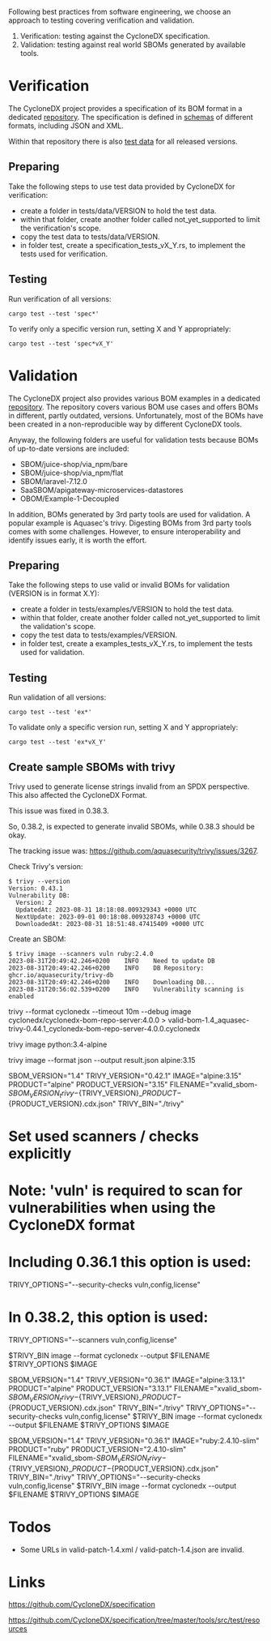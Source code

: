 Following best practices from software engineering, we choose an approach to testing 
covering verification and validation.

1. Verification: testing against the CycloneDX specification.
2. Validation: testing against real world SBOMs generated by available tools.

# Verification

The CycloneDX project provides a specification of its BOM format in a dedicated 
[repository](https://github.com/CycloneDX/specification). The specification is defined 
in [schemas](https://github.com/CycloneDX/specification/tree/master/schema) 
of different formats, including JSON and XML.

Within that repository there is also 
[test data](https://github.com/CycloneDX/specification/tree/master/tools/src/test/resources) 
for all released versions.

## Preparing

Take the following steps to use test data provided by CycloneDX for verification:

* create a folder in tests/data/VERSION to hold the test data.
* within that folder, create another folder called not_yet_supported to limit the verification's scope.
* copy the test data to tests/data/VERSION.
* in folder test, create a specification_tests_vX_Y.rs, to implement the tests used for verification.

## Testing

Run verification of all versions:

```
cargo test --test 'spec*'
```

To verify only a specific version run, setting X and Y appropriately:

```
cargo test --test 'spec*vX_Y'
``` 

# Validation

The CycloneDX project also provides various BOM examples in a dedicated 
[repository](https://github.com/CycloneDX/bom-examples). The repository covers various BOM use cases and 
offers BOMs in different, partly outdated, versions. Unfortunately, most of the BOMs have been created 
in a non-reproducible way by different CycloneDX tools.

Anyway, the following folders are useful for validation tests because BOMs of up-to-date 
versions are included:

* SBOM/juice-shop/via_npm/bare
* SBOM/juice-shop/via_npm/flat
* SBOM/laravel-7.12.0
* SaaSBOM/apigateway-microservices-datastores
* OBOM/Example-1-Decoupled

In addition, BOMs generated by 3rd party tools are used for validation. A popular example is Aquasec's trivy. 
Digesting BOMs from 3rd party tools comes with some challenges. However, to ensure interoperability and 
identify issues early, it is worth the effort.

## Preparing

Take the following steps to use valid or invalid BOMs for validation (VERSION is in format X.Y):

* create a folder in tests/examples/VERSION to hold the test data.
* within that folder, create another folder called not_yet_supported to limit the validation's scope.
* copy the test data to tests/examples/VERSION.
* in folder test, create a examples_tests_vX_Y.rs, to implement the tests used for validation.

## Testing

Run validation of all versions:

```
cargo test --test 'ex*'
```

To validate only a specific version run, setting X and Y appropriately:

```
cargo test --test 'ex*vX_Y'
```

## Create sample SBOMs with trivy

Trivy used to generate license strings invalid from an SPDX perspective. This also affected 
the CycloneDX Format.

This issue was fixed in 0.38.3.

So, 0.38.2, is expected to generate invalid SBOMs, while 0.38.3 should be okay.

The tracking issue was: https://github.com/aquasecurity/trivy/issues/3267.

Check Trivy's version:

```
$ trivy --version
Version: 0.43.1
Vulnerability DB:
  Version: 2
  UpdatedAt: 2023-08-31 18:18:08.009329343 +0000 UTC
  NextUpdate: 2023-09-01 00:18:08.009328743 +0000 UTC
  DownloadedAt: 2023-08-31 18:51:48.47415409 +0000 UTC
```

Create an SBOM:

```
$ trivy image --scanners vuln ruby:2.4.0
2023-08-31T20:49:42.246+0200	INFO	Need to update DB
2023-08-31T20:49:42.246+0200	INFO	DB Repository: ghcr.io/aquasecurity/trivy-db
2023-08-31T20:49:42.246+0200	INFO	Downloading DB...
2023-08-31T20:56:02.539+0200	INFO	Vulnerability scanning is enabled
```

trivy --format cyclonedx --timeout 10m --debug image cyclonedx/cyclonedx-bom-repo-server:4.0.0 > valid-bom-1.4_aquasec-trivy-0.44.1_cyclonedx-bom-repo-server-4.0.0.cyclonedx

trivy image python:3.4-alpine

trivy image --format json --output result.json alpine:3.15

SBOM_VERSION="1.4"
TRIVY_VERSION="0.42.1"
IMAGE="alpine:3.15"
PRODUCT="alpine"
PRODUCT_VERSION="3.15"
FILENAME="xvalid_sbom-${SBOM_VERSION}_trivy-${TRIVY_VERSION}_${PRODUCT}-${PRODUCT_VERSION}.cdx.json"
TRIVY_BIN="./trivy"

# Set used scanners / checks explicitly
# Note: 'vuln' is required to scan for vulnerabilities when using the CycloneDX format

# Including 0.36.1 this option is used:
TRIVY_OPTIONS="--security-checks vuln,config,license"

# In 0.38.2, this option is used:
TRIVY_OPTIONS="--scanners vuln,config,license"

$TRIVY_BIN image --format cyclonedx --output $FILENAME $TRIVY_OPTIONS $IMAGE

SBOM_VERSION="1.4"
TRIVY_VERSION="0.36.1"
IMAGE="alpine:3.13.1"
PRODUCT="alpine"
PRODUCT_VERSION="3.13.1"
FILENAME="xvalid_sbom-${SBOM_VERSION}_trivy-${TRIVY_VERSION}_${PRODUCT}-${PRODUCT_VERSION}.cdx.json"
TRIVY_BIN="./trivy"
TRIVY_OPTIONS="--security-checks vuln,config,license"
$TRIVY_BIN image --format cyclonedx --output $FILENAME $TRIVY_OPTIONS $IMAGE

SBOM_VERSION="1.4"
TRIVY_VERSION="0.36.1"
IMAGE="ruby:2.4.10-slim"
PRODUCT="ruby"
PRODUCT_VERSION="2.4.10-slim"
FILENAME="xvalid_sbom-${SBOM_VERSION}_trivy-${TRIVY_VERSION}_${PRODUCT}-${PRODUCT_VERSION}.cdx.json"
TRIVY_BIN="./trivy"
TRIVY_OPTIONS="--security-checks vuln,config,license"
$TRIVY_BIN image --format cyclonedx --output $FILENAME $TRIVY_OPTIONS $IMAGE

# Todos

* Some URLs in valid-patch-1.4.xml / valid-patch-1.4.json are invalid.


# Links

https://github.com/CycloneDX/specification

https://github.com/CycloneDX/specification/tree/master/tools/src/test/resources
